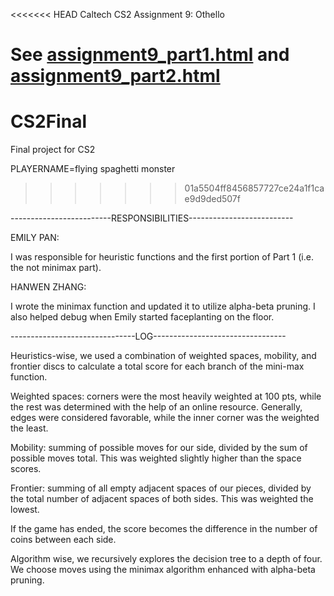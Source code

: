 <<<<<<< HEAD
Caltech CS2 Assignment 9: Othello

See [assignment9_part1.html](http://htmlpreview.github.io/?https://github.com/caltechcs2/othello/blob/master/assignment9_part1.html) and [assignment9_part2.html](http://htmlpreview.github.io/?https://github.com/caltechcs2/othello/blob/master/assignment9_part2.html)
=======
# CS2Final
Final project for CS2

PLAYERNAME=flying spaghetti monster

>>>>>>> 01a5504ff8456857727ce24a1f1cae9d9ded507f

-------------------------RESPONSIBILITIES--------------------------

EMILY PAN:

I was responsible for heuristic functions and the first portion of
Part 1 (i.e. the not minimax part).

HANWEN ZHANG:

I wrote the minimax function and updated it to utilize alpha-beta
pruning. I also helped debug when Emily started faceplanting on the
floor.

-------------------------------LOG---------------------------------

Heuristics-wise, we used a combination of weighted spaces, mobility, and frontier
discs to calculate a total score for each branch of the mini-max function.  

Weighted spaces: corners were the most heavily weighted at 100 pts, while the rest
                 was determined with the help of an online resource.  Generally,
                 edges were considered favorable, while the inner corner was
                 the weighted the least.

Mobility:        summing of possible moves for our side, divided by the
                 sum of possible moves total.  This was weighted slightly higher
                 than the space scores.

Frontier:        summing of all empty adjacent spaces of our pieces, divided
                 by the total number of adjacent spaces of both sides.  This
                 was weighted the lowest.

If the game has ended, the score becomes the difference in the number of coins
between each side.

Algorithm wise, we recursively explores the decision tree to a depth of four. We
choose moves using the minimax algorithm enhanced with alpha-beta pruning.
